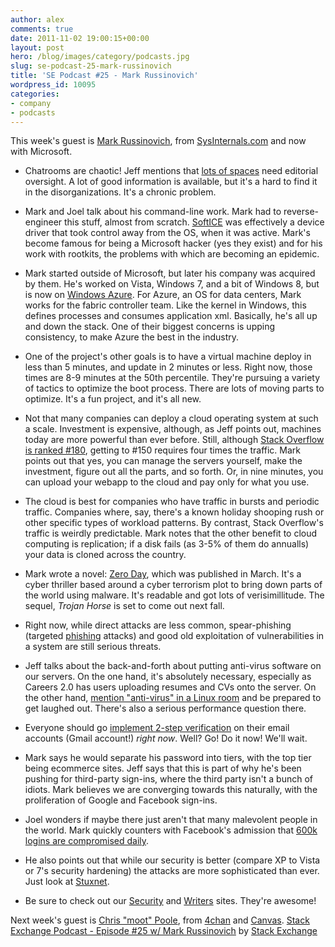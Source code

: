 ```yaml
---
author: alex
comments: true
date: 2011-11-02 19:00:15+00:00
layout: post
hero: /blog/images/category/podcasts.jpg
slug: se-podcast-25-mark-russinovich
title: 'SE Podcast #25 - Mark Russinovich'
wordpress_id: 10095
categories:
- company
- podcasts
---
```


This week's guest is [Mark Russinovich](http://en.wikipedia.org/wiki/Mark_Russinovich), from [SysInternals.com](http://technet.microsoft.com/en-us/sysinternals) and now with Microsoft.



	
  * Chatrooms are chaotic! Jeff mentions that [lots of spaces](http://www.reddit.com/) need editorial oversight. A lot of good information is available, but it's a hard to find it in the disorganizations. It's a chronic problem.

	
  * Mark and Joel talk about his command-line work. Mark had to reverse-engineer this stuff, almost from scratch. [SoftICE](http://en.wikipedia.org/wiki/SoftICE) was effectively a device driver that took control away from the OS, when it was active. Mark's become famous for being a Microsoft hacker (yes they exist) and for his work with rootkits, the problems with which are becoming an epidemic.

	
  * Mark started outside of Microsoft, but later his company was acquired by them. He's worked on Vista, Windows 7, and a bit of Windows 8, but is now on [Windows Azure](http://en.wikipedia.org/wiki/Azure_Services_Platform). For Azure, an OS for data centers, Mark works for the fabric controller team. Like the kernel in Windows, this defines processes and consumes application xml. Basically, he's all up and down the stack. One of their biggest concerns is upping consistency, to make Azure the best in the industry.

	
  * One of the project's other goals is to have a virtual machine deploy in less than 5 minutes, and update in 2 minutes or less. Right now, those times are 8-9 minutes at the 50th percentile. They're pursuing a variety of tactics to optimize the boot process. There are lots of moving parts to optimize. It's a fun project, and it's all new.

	
  * Not that many companies can deploy a cloud operating system at such a scale. Investment is expensive, although, as Jeff points out, machines today are more powerful than ever before. Still, although [Stack Overflow is ranked #180](http://www.quantcast.com/p-c1rF4kxgLUzNc), getting to #150 requires four times the traffic. Mark points out that yes, you can manage the servers yourself, make the investment, figure out all the parts, and so forth. Or, in nine minutes, you can upload your webapp to the cloud and pay only for what you use.

	
  * The cloud is best for companies who have traffic in bursts and periodic traffic. Companies where, say, there's a known holiday shooping rush or other specific types of workload patterns. By contrast, Stack Overflow's traffic is weirdly predictable. Mark notes that the other benefit to cloud computing is replication; if a disk fails (as 3-5% of them do annualls) your data is cloned across the country.

	
  * Mark wrote a novel: [Zero Day](http://www.amazon.com/Zero-Day-Novel-Mark-Russinovich/dp/031261246X%3FSubscriptionId%3DAKIAIIBINOD46VC3JCLQ%26tag%3Dstackoverfl08-20%26linkCode%3Dxm2%26camp%3D2025%26creative%3D165953%26creativeASIN%3D031261246X), which was published in March. It's a cyber thriller based around a cyber terrorism plot to bring down parts of the world using malware. It's readable and got lots of verisimillitude. The sequel, _Trojan Horse_ is set to come out next fall.

	
  * Right now, while direct attacks are less common, spear-phishing (targeted [phishing](http://en.wikipedia.org/wiki/Phishing) attacks) and good old exploitation of vulnerabilities in a system are still serious threats.

	
  * Jeff talks about the back-and-forth about putting anti-virus software on our servers. On the one hand, it's absolutely necessary, especially as Careers 2.0 has users uploading resumes and CVs onto the server. On the other hand, [mention "anti-virus" in a Linux room](http://unix.stackexchange.com/questions/2751/the-myths-about-viruses-in-unix-linux) and be prepared to get laughed out. There's also a serious performance question there.

	
  * Everyone should go [implement 2-step verification](http://googleblog.blogspot.com/2011/02/advanced-sign-in-security-for-your.html) on their email accounts (Gmail account!) _right now_. Well? Go! Do it now! We'll wait.

	
  * Mark says he would separate his password into tiers, with the top tier being ecommerce sites. Jeff says that this is part of why he's been pushing for third-party sign-ins, where the third party isn't a bunch of idiots. Mark believes we are converging towards this naturally, with the proliferation of Google and Facebook sign-ins.

	
  * Joel wonders if maybe there just aren't that many malevolent people in the world. Mark quickly counters with Facebook's admission that [600k logins are compromised daily](http://nakedsecurity.sophos.com/2011/10/28/compromised-facebook-account-logins/).

	
  * He also points out that while our security is better (compare XP to Vista or 7's security hardening) the attacks are more sophisticated than ever. Just look at [Stuxnet](http://en.wikipedia.org/wiki/Stuxnet).

	
  * Be sure to check out our [Security](http://security.stackexchange.com/) and [Writers](http://writers.stackexchange.com/) sites. They're awesome!


Next week's guest is [Chris "moot" Poole](http://en.wikipedia.org/wiki/Christopher_Poole), from [4chan](http://www.4chan.org) and [Canvas](http://www.canv.as).
[Stack Exchange Podcast - Episode #25 w/ Mark Russinovich](http://soundcloud.com/stack-exchange/stack-exchange-podcast-25) by [Stack Exchange](http://soundcloud.com/stack-exchange)
